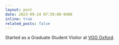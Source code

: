```yaml
---
layout: post
date: 2023-09-24 07:59:00-0400
inline: true
related_posts: false
---
```


Started as a Graduate Student Visitor at [VGG Oxford](https://www.robots.ox.ac.uk/~vgg/).